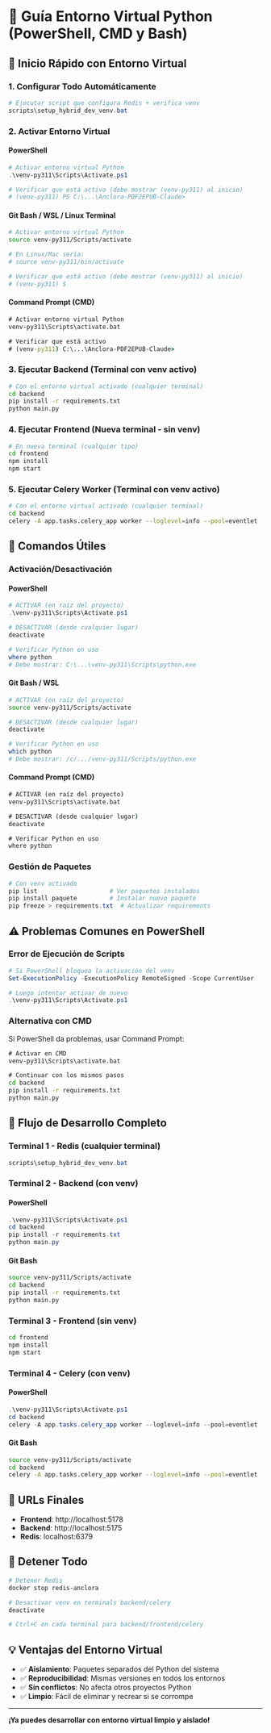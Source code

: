 # 🐍 Guía Entorno Virtual Python (PowerShell, CMD y Bash)

## 🚀 Inicio Rápido con Entorno Virtual

### 1. Configurar Todo Automáticamente
```powershell
# Ejecutar script que configura Redis + verifica venv
scripts\setup_hybrid_dev_venv.bat
```

### 2. Activar Entorno Virtual

#### PowerShell
```powershell
# Activar entorno virtual Python
.\venv-py311\Scripts\Activate.ps1

# Verificar que está activo (debe mostrar (venv-py311) al inicio)
# (venv-py311) PS C:\...\Anclora-PDF2EPUB-Claude>
```

#### Git Bash / WSL / Linux Terminal
```bash
# Activar entorno virtual Python
source venv-py311/Scripts/activate

# En Linux/Mac sería:
# source venv-py311/bin/activate

# Verificar que está activo (debe mostrar (venv-py311) al inicio)
# (venv-py311) $
```

#### Command Prompt (CMD)
```cmd
# Activar entorno virtual Python
venv-py311\Scripts\activate.bat

# Verificar que está activo
# (venv-py311) C:\...\Anclora-PDF2EPUB-Claude>
```

### 3. Ejecutar Backend (Terminal con venv activo)
```bash
# Con el entorno virtual activado (cualquier terminal)
cd backend
pip install -r requirements.txt
python main.py
```

### 4. Ejecutar Frontend (Nueva terminal - sin venv)
```bash
# En nueva terminal (cualquier tipo)
cd frontend
npm install
npm start
```

### 5. Ejecutar Celery Worker (Terminal con venv activo)
```bash
# Con el entorno virtual activado (cualquier terminal)
cd backend
celery -A app.tasks.celery_app worker --loglevel=info --pool=eventlet
```

## 🔧 Comandos Útiles

### Activación/Desactivación

#### PowerShell
```powershell
# ACTIVAR (en raíz del proyecto)
.\venv-py311\Scripts\Activate.ps1

# DESACTIVAR (desde cualquier lugar)
deactivate

# Verificar Python en uso
where python
# Debe mostrar: C:\...\venv-py311\Scripts\python.exe
```

#### Git Bash / WSL
```bash
# ACTIVAR (en raíz del proyecto)
source venv-py311/Scripts/activate

# DESACTIVAR (desde cualquier lugar)
deactivate

# Verificar Python en uso
which python
# Debe mostrar: /c/.../venv-py311/Scripts/python.exe
```

#### Command Prompt (CMD)
```cmd
# ACTIVAR (en raíz del proyecto)
venv-py311\Scripts\activate.bat

# DESACTIVAR (desde cualquier lugar)
deactivate

# Verificar Python en uso
where python
```

### Gestión de Paquetes
```powershell
# Con venv activado
pip list                    # Ver paquetes instalados
pip install paquete         # Instalar nuevo paquete
pip freeze > requirements.txt  # Actualizar requirements
```

## ⚠️ Problemas Comunes en PowerShell

### Error de Ejecución de Scripts
```powershell
# Si PowerShell bloquea la activación del venv
Set-ExecutionPolicy -ExecutionPolicy RemoteSigned -Scope CurrentUser

# Luego intentar activar de nuevo
.\venv-py311\Scripts\Activate.ps1
```

### Alternativa con CMD
Si PowerShell da problemas, usar Command Prompt:
```cmd
# Activar en CMD
venv-py311\Scripts\activate.bat

# Continuar con los mismos pasos
cd backend
pip install -r requirements.txt
python main.py
```

## 🎯 Flujo de Desarrollo Completo

### Terminal 1 - Redis (cualquier terminal)
```powershell
scripts\setup_hybrid_dev_venv.bat
```

### Terminal 2 - Backend (con venv)
#### PowerShell
```powershell
.\venv-py311\Scripts\Activate.ps1
cd backend
pip install -r requirements.txt
python main.py
```

#### Git Bash
```bash
source venv-py311/Scripts/activate
cd backend
pip install -r requirements.txt
python main.py
```

### Terminal 3 - Frontend (sin venv)
```bash
cd frontend
npm install
npm start
```

### Terminal 4 - Celery (con venv)
#### PowerShell
```powershell
.\venv-py311\Scripts\Activate.ps1
cd backend
celery -A app.tasks.celery_app worker --loglevel=info --pool=eventlet
```

#### Git Bash
```bash
source venv-py311/Scripts/activate
cd backend
celery -A app.tasks.celery_app worker --loglevel=info --pool=eventlet
```

## 📍 URLs Finales
- **Frontend**: http://localhost:5178
- **Backend**: http://localhost:5175
- **Redis**: localhost:6379

## 🛑 Detener Todo
```powershell
# Detener Redis
docker stop redis-anclora

# Desactivar venv en terminals backend/celery
deactivate

# Ctrl+C en cada terminal para backend/frontend/celery
```

## 💡 Ventajas del Entorno Virtual

- ✅ **Aislamiento**: Paquetes separados del Python del sistema
- ✅ **Reproducibilidad**: Mismas versiones en todos los entornos
- ✅ **Sin conflictos**: No afecta otros proyectos Python
- ✅ **Limpio**: Fácil de eliminar y recrear si se corrompe

---
**¡Ya puedes desarrollar con entorno virtual limpio y aislado!**